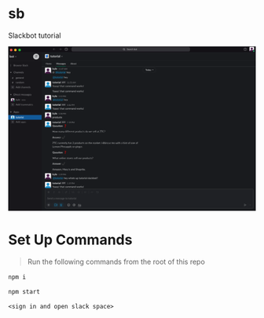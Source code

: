 # sb
Slackbot tutorial

![prokeep](./ex.png)

# Set Up Commands
> Run the following commands from the root of this repo
```
npm i
```
```
npm start
```
```
<sign in and open slack space>
```
